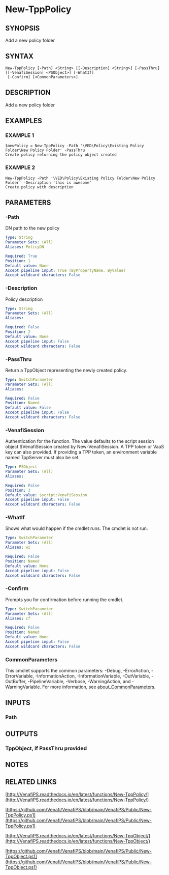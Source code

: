 # New-TppPolicy

## SYNOPSIS
Add a new policy folder

## SYNTAX

```
New-TppPolicy [-Path] <String> [[-Description] <String>] [-PassThru] [[-VenafiSession] <PSObject>] [-WhatIf]
 [-Confirm] [<CommonParameters>]
```

## DESCRIPTION
Add a new policy folder

## EXAMPLES

### EXAMPLE 1
```
$newPolicy = New-TppPolicy -Path '\VED\Policy\Existing Policy Folder\New Policy Folder' -PassThru
Create policy returning the policy object created
```

### EXAMPLE 2
```
New-TppPolicy -Path '\VED\Policy\Existing Policy Folder\New Policy Folder' -Description 'this is awesome'
Create policy with description
```

## PARAMETERS

### -Path
DN path to the new policy

```yaml
Type: String
Parameter Sets: (All)
Aliases: PolicyDN

Required: True
Position: 1
Default value: None
Accept pipeline input: True (ByPropertyName, ByValue)
Accept wildcard characters: False
```

### -Description
Policy description

```yaml
Type: String
Parameter Sets: (All)
Aliases:

Required: False
Position: 2
Default value: None
Accept pipeline input: False
Accept wildcard characters: False
```

### -PassThru
Return a TppObject representing the newly created policy.

```yaml
Type: SwitchParameter
Parameter Sets: (All)
Aliases:

Required: False
Position: Named
Default value: False
Accept pipeline input: False
Accept wildcard characters: False
```

### -VenafiSession
Authentication for the function.
The value defaults to the script session object $VenafiSession created by New-VenafiSession.
A TPP token or VaaS key can also provided.
If providing a TPP token, an environment variable named TppServer must also be set.

```yaml
Type: PSObject
Parameter Sets: (All)
Aliases:

Required: False
Position: 3
Default value: $script:VenafiSession
Accept pipeline input: False
Accept wildcard characters: False
```

### -WhatIf
Shows what would happen if the cmdlet runs.
The cmdlet is not run.

```yaml
Type: SwitchParameter
Parameter Sets: (All)
Aliases: wi

Required: False
Position: Named
Default value: None
Accept pipeline input: False
Accept wildcard characters: False
```

### -Confirm
Prompts you for confirmation before running the cmdlet.

```yaml
Type: SwitchParameter
Parameter Sets: (All)
Aliases: cf

Required: False
Position: Named
Default value: None
Accept pipeline input: False
Accept wildcard characters: False
```

### CommonParameters
This cmdlet supports the common parameters: -Debug, -ErrorAction, -ErrorVariable, -InformationAction, -InformationVariable, -OutVariable, -OutBuffer, -PipelineVariable, -Verbose, -WarningAction, and -WarningVariable. For more information, see [about_CommonParameters](http://go.microsoft.com/fwlink/?LinkID=113216).

## INPUTS

### Path
## OUTPUTS

### TppObject, if PassThru provided
## NOTES

## RELATED LINKS

[http://VenafiPS.readthedocs.io/en/latest/functions/New-TppPolicy/](http://VenafiPS.readthedocs.io/en/latest/functions/New-TppPolicy/)

[https://github.com/Venafi/VenafiPS/blob/main/VenafiPS/Public/New-TppPolicy.ps1](https://github.com/Venafi/VenafiPS/blob/main/VenafiPS/Public/New-TppPolicy.ps1)

[http://VenafiPS.readthedocs.io/en/latest/functions/New-TppObject/](http://VenafiPS.readthedocs.io/en/latest/functions/New-TppObject/)

[https://github.com/Venafi/VenafiPS/blob/main/VenafiPS/Public/New-TppObject.ps1](https://github.com/Venafi/VenafiPS/blob/main/VenafiPS/Public/New-TppObject.ps1)

